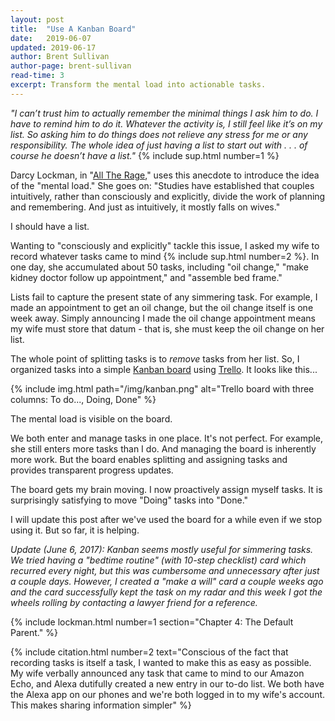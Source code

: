 ```yaml
---
layout: post
title:  "Use A Kanban Board"
date:   2019-06-07
updated: 2019-06-17
author: Brent Sullivan
author-page: brent-sullivan
read-time: 3
excerpt: Transform the mental load into actionable tasks.
---
```


*"I can’t trust him to actually remember the minimal things I ask him to do. I have to remind him to do it. Whatever the activity is, I still feel like it’s on my list. So asking him to do things does not relieve any stress for me or any responsibility. The whole idea of just having a list to start out with . . . of course he doesn’t have a list."* {% include sup.html number=1 %}

Darcy Lockman, in "[All The Rage](https://darcylockman.com/all-the-rage)," uses this anecdote to introduce the idea of the "mental load." She goes on: "Studies have established that couples intuitively, rather than consciously and explicitly, divide the work of planning and remembering. And just as intuitively, it mostly falls on wives." 

I should have a list.

Wanting to "consciously and explicitly" tackle this issue, I asked my wife to record whatever tasks came to mind {% include sup.html number=2 %}. In one day, she accumulated about 50 tasks, including "oil change," "make kidney doctor follow up appointment," and "assemble bed frame." 

Lists fail to capture the present state of any simmering task. For example, I made an appointment to get an oil change, but the oil change itself is one week away. Simply announcing I made the oil change appointment means my wife must store that datum - that is, she must keep the oil change on her list.

The whole point of splitting tasks is to *remove* tasks from her list. So, I organized tasks into a simple [Kanban board](https://en.wikipedia.org/wiki/Kanban_board) using [Trello](https://trello.com). It looks like this...

{% include img.html 
    path="/img/kanban.png"
    alt="Trello board with three columns: To do..., Doing, Done"
%}

The mental load is visible on the board.
 
 We both enter and manage tasks in one place. It's not perfect. For example, she still enters more tasks than I do. And managing the board is inherently more work. But the board enables splitting and assigning tasks and provides transparent progress updates. 
 
The board gets my brain moving. I now proactively assign myself tasks. It is surprisingly satisfying to move "Doing" tasks into "Done."

I will update this post after we've used the board for a while even if we stop using it. But so far, it is helping.

*Update (June 6, 2017): Kanban seems mostly useful for simmering tasks. We tried having a "bedtime routine" (with 10-step checklist) card which recurred every night, but this was cumbersome and unnecessary after just a couple days. However, I created a "make a will" card a couple weeks ago and the card successfully kept the task on my radar and this week I got the wheels rolling by contacting a lawyer friend for a reference.*

{% include lockman.html number=1 section="Chapter 4: The Default Parent." %}

{% include citation.html number=2 text="Conscious of the fact that recording tasks is itself a task, I wanted to make this as easy as possible. My wife verbally announced any task that came to mind to our Amazon Echo, and Alexa dutifully created a new entry in our to-do list. We both have the Alexa app on our phones and we're both logged in to my wife's account. This makes sharing information simpler" %}
